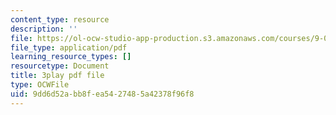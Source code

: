 ```yaml
---
content_type: resource
description: ''
file: https://ol-ocw-studio-app-production.s3.amazonaws.com/courses/9-00sc-introduction-to-psychology-fall-2011/9dd6d52abb8fea5427485a42378f96f8_v4ur5mna060.pdf
file_type: application/pdf
learning_resource_types: []
resourcetype: Document
title: 3play pdf file
type: OCWFile
uid: 9dd6d52a-bb8f-ea54-2748-5a42378f96f8
---
```

